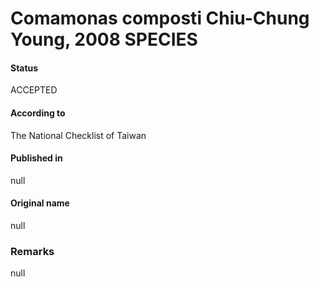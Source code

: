 # Comamonas composti Chiu-Chung Young, 2008 SPECIES

#### Status
ACCEPTED

#### According to
The National Checklist of Taiwan

#### Published in
null

#### Original name
null

### Remarks
null